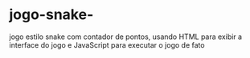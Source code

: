 # jogo-snake-
jogo estilo snake com contador de pontos, usando HTML para exibir a interface do jogo e JavaScript para executar o jogo de fato
